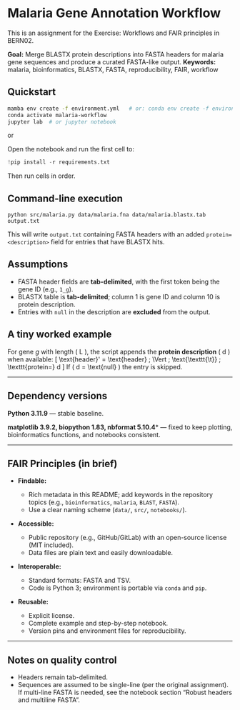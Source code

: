# Malaria Gene Annotation Workflow

This is an assignment for the Exercise: Workflows and FAIR principles in BERN02.

**Goal:** Merge BLASTX protein descriptions into FASTA headers for malaria gene sequences and produce a curated FASTA-like output.
**Keywords:** malaria, bioinformatics, BLASTX, FASTA, reproducibility, FAIR, workflow

## Quickstart

```bash
mamba env create -f environment.yml   # or: conda env create -f environment.yml
conda activate malaria-workflow
jupyter lab  # or jupyter notebook
```
or

Open the notebook and run the first cell to:
```python
!pip install -r requirements.txt
```

Then run cells in order.

## Command-line execution
```
python src/malaria.py data/malaria.fna data/malaria.blastx.tab output.txt
```

This will write `output.txt` containing FASTA headers with an added `protein=<description>` field for entries that have BLASTX hits.

## Assumptions
- FASTA header fields are **tab-delimited**, with the first token being the gene ID (e.g., `1_g`).
- BLASTX table is **tab-delimited**; column 1 is gene ID and column 10 is protein description.
- Entries with `null` in the description are **excluded** from the output.

## A tiny worked example
For gene *g* with length \( L \), the script appends the **protein description** \( d \) when available:
\[
\text{header}' = \text{header} \; \Vert \; \text{\texttt{\t}} \; \texttt{protein=} d
\]
If \( d = \text{null} \) the entry is skipped.

---

## Dependency versions

**Python 3.11.9** — stable baseline.

**matplotlib 3.9.2, biopython 1.83, nbformat 5.10.4*** — fixed to keep plotting, bioinformatics functions, and notebooks consistent.

---

## FAIR Principles (in brief)

- **Findable:**
  - Rich metadata in this README; add keywords in the repository topics (e.g., `bioinformatics`, `malaria`, `BLAST`, `FASTA`).
  - Use a clear naming scheme (`data/`, `src/`, `notebooks/`).

- **Accessible:**
  - Public repository (e.g., GitHub/GitLab) with an open-source license (MIT included).
  - Data files are plain text and easily downloadable.

- **Interoperable:**
  - Standard formats: FASTA and TSV.
  - Code is Python 3; environment is portable via `conda` and `pip`.

- **Reusable:**
  - Explicit license.
  - Complete example and step-by-step notebook.
  - Version pins and environment files for reproducibility.

---

## Notes on quality control
- Headers remain tab-delimited.
- Sequences are assumed to be single-line (per the original assignment). If multi-line FASTA is needed, see the notebook section “Robust headers and multiline FASTA”.
